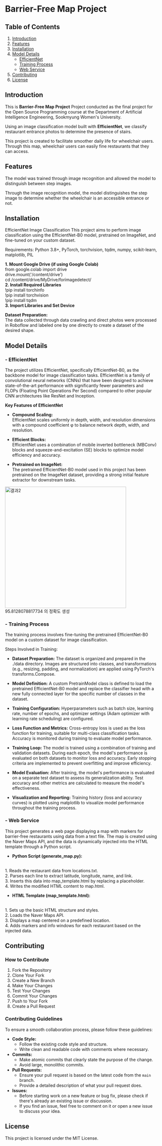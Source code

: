 # Barrier-Free Map Project

## Table of Contents
1. [Introduction](#introduction)
2. [Features](#features)
3. [Installation](#installation)
4. [Model Details](#model-details)
    - [EfficientNet](#efficientnet)
    - [Training Process](#training-process)
    - [Web Service](#web-service)
5. [Contributing](#contributing)
6. [License](#license)

## Introduction 
This is **Barrier-Free Map Project** Project conducted as the final project for the Open Source Programming course at the Department of Artificial Intelligence Engineering, Sookmyung Women's University.   

Using an image classification model built with **EfficientNet**, we classify restaurant entrance photos to determine the presence of stairs.

This project is created to facilitate smoother daily life for wheelchair users. Through this map, wheelchair users can easily fine restaurants that they can access.

## Features
The model was trained through image recognition and allowed the model to distinguish between step images.

Through the image recognition model, the model distinguishes the step image to determine whether the wheelchair is an accessible entrance or not.

## Installation
EfficientNet Image Classification
This project aims to perform image classification using the EfficientNet-B0 model, pretrained on ImageNet, and fine-tuned on your custom dataset.

Requirements:
Python 3.8+, PyTorch, torchvision, tqdm, numpy, scikit-learn, matplotlib, PIL

**1. Mount Google Drive (if using Google Colab)**
<br>from google.colab import drive
<br>drive.mount('/content/drive')
<br>cd /content/drive/MyDrive/forimagedetect/
<br>**2. Install Required Libraries**
<br>!pip install torchinfo
<br>!pip install torchvision
<br>!pip install tqdm
<br>**3. Import Libraries and Set Device**

**Dataset Preparation:**
<br>The data collected through data crawling and direct photos were processed in Roboflow and labeled one by one directly to create a dataset of the desired shape.

## Model Details
### - EfficientNet
The project utilizes EfficientNet, specifically EfficientNet-B0, as the backbone model for image classification tasks. EfficientNet is a family of convolutional neural networks (CNNs) that have been designed to achieve state-of-the-art performance with significantly fewer parameters and FLOPs (Floating Point Operations Per Second) compared to other popular CNN architectures like ResNet and Inception.

**Key Features of EfficientNet**
- **Compound Scaling:** <br>
EfficientNet scales uniformly in depth, width, and resolution dimensions with a compound coefficient φ to balance network depth, width, and resolution.

- **Efficient Blocks:** <br>
EfficientNet uses a combination of mobile inverted bottleneck (MBConv) blocks and squeeze-and-excitation (SE) blocks to optimize model efficiency and accuracy.

- **Pretrained on ImageNet:** <br>
The pretrained EfficientNet-B0 model used in this project has been pretrained on the ImageNet dataset, providing a strong initial feature extractor for downstream tasks.

<img width="400" alt="결과2" src="https://github.com/SMWU-ossProj-jiseonglee/ossProject/assets/162777421/c201dddb-4436-4ec1-8d33-72a01c79bffd">
<br>95.8128078817734 의 정확도 생성

### - Training Process
The training process involves fine-tuning the pretrained EfficientNet-B0 model on a custom dataset for image classification.

Steps Involved in Training:
- **Dataset Preparation:**
The dataset is organized and prepared in the ./data directory.
Images are structured into classes, and transformations (e.g., resizing, padding, and normalization) are applied using PyTorch's transforms.Compose.

- **Model Definition:**
A custom PretrainModel class is defined to load the pretrained EfficientNet-B0 model and replace the classifier head with a new fully connected layer for the specific number of classes in the dataset.

- **Training Configuration:**
Hyperparameters such as batch size, learning rate, number of epochs, and optimizer settings (Adam optimizer with learning rate scheduling) are configured.

- **Loss Function and Metrics:**
Cross-entropy loss is used as the loss function for training, suitable for multi-class classification tasks.
Accuracy is monitored during training to evaluate model performance.

- **Training Loop:**
The model is trained using a combination of training and validation datasets.
During each epoch, the model's performance is evaluated on both datasets to monitor loss and accuracy.
Early stopping criteria are implemented to prevent overfitting and improve efficiency.

- **Model Evaluation:**
After training, the model's performance is evaluated on a separate test dataset to assess its generalization ability.
Test accuracy and other metrics are calculated to measure the model's effectiveness.

- **Visualization and Reporting:**
Training history (loss and accuracy curves) is plotted using matplotlib to visualize model performance throughout the training process.

### - Web Service
This project generates a web page displaying a map with markers for barrier-free restaurants using data from a text file. The map is created using the Naver Maps API, and the data is dynamically injected into the HTML template through a Python script.

- **Python Script (generate_map.py):**
<br>
1. Reads the restaurant data from locations.txt.<br>
2. Parses each line to extract latitude, longitude, name, and link.<br>
3. Inserts this data into map_template.html by replacing a placeholder.<br>
4. Writes the modified HTML content to map.html.<br>

- **HTML Template (map_template.html):**
<br>
1. Sets up the basic HTML structure and styles.<br>
2. Loads the Naver Maps API.<br>
3. Displays a map centered on a predefined location.<br>
4. Adds markers and info windows for each restaurant based on the injected data.<br>

## Contributing
### How to Contribute
1. Fork the Repository<br>
2. Clone Your Fork<br>
3. Create a New Branch<br>
4. Make Your Changes<br>
5. Test Your Changes<br>
6. Commit Your Changes<br>
7. Push to Your Fork<br>
8. Create a Pull Request<br>

### Contributing Guidelines
To ensure a smooth collaboration process, please follow these guidelines:
- **Code Style:**
    - Follow the existing code style and structure.
    - Write clean and readable code with comments where necessary.
- **Commits:**
    - Make atomic commits that clearly state the purpose of the change.
    - Avoid large, monolithic commits.
- **Pull Requests:**
    - Ensure your pull request is based on the latest code from the `main` branch.
    - Provide a detailed description of what your pull request does.
- **Issues:**
    - Before starting work on a new feature or bug fix, please check if there's already an existing issue or discussion.
    - If you find an issue, feel free to comment on it or open a new issue to discuss your idea.

## License
This project is licensed under the MIT License.
